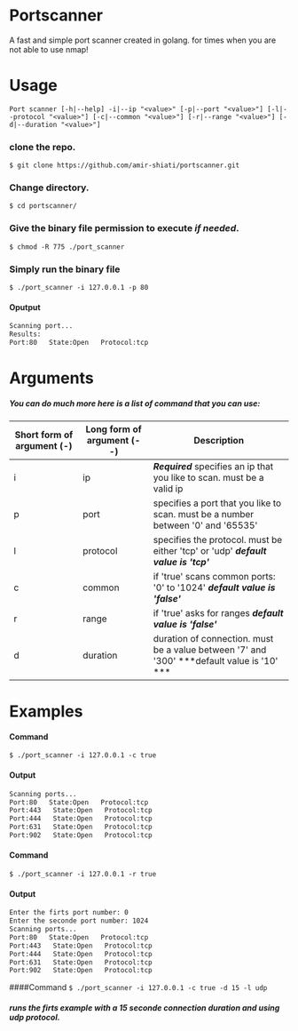 # Portscanner
A fast and simple port scanner created in golang. for times when you are not able to use nmap!

# Usage
` Port scanner [-h|--help] -i|--ip "<value>" [-p|--port "<value>"]
                    [-l|--protocol "<value>"] [-c|--common "<value>"]
                    [-r|--range "<value>"] [-d|--duration "<value>"]
`
### clone the repo.
`$ git clone https://github.com/amir-shiati/portscanner.git`
### Change directory.
`$ cd portscanner/`
### Give the binary file permission to execute ***if needed***.
`$ chmod -R 775 ./port_scanner`
### Simply run the binary file
`$ ./port_scanner -i 127.0.0.1 -p 80`
#### 	Oputput
```bash
Scanning port...
Results:
Port:80   State:Open   Protocol:tcp

```

# Arguments
##### You can do much more here is a list of command that you can use:
| Short form of argument (-)  | Long form of argument (- -)   |  Description|
| ------------ | ------------ | ------------ |
| i   |  ip |***Required*** specifies an ip that you like to scan. must be a valid ip
| p  | port  | specifies a port that you like to scan. must be a number between '0' and '65535'
| l  | protocol  |specifies the protocol. must be either 'tcp' or 'udp'  ***default value is 'tcp'***
| c  | common  | if 'true' scans common ports: '0' to '1024'  ***default value is 'false'***
| r  | range  | if 'true' asks for ranges ***default value is 'false'***
| d  | duration  | duration of connection. must be a value between '7' and '300'  ***default value is '10' ***

# Examples
#### Command
`$ ./port_scanner -i 127.0.0.1 -c true`
#### Output
```bash
Scanning ports...
Port:80   State:Open   Protocol:tcp
Port:443   State:Open   Protocol:tcp
Port:444   State:Open   Protocol:tcp
Port:631   State:Open   Protocol:tcp
Port:902   State:Open   Protocol:tcp

```
#### Command
`$ ./port_scanner -i 127.0.0.1 -r true`
#### Output
```bash
Enter the firts port number: 0
Enter the seconde port number: 1024
Scanning ports...
Port:80   State:Open   Protocol:tcp
Port:443   State:Open   Protocol:tcp
Port:444   State:Open   Protocol:tcp
Port:631   State:Open   Protocol:tcp
Port:902   State:Open   Protocol:tcp

```
####Command
`$ ./port_scanner -i 127.0.0.1 -c true -d 15 -l udp
`
##### runs the firts example with a 15 seconde connection duration and using udp protocol.
